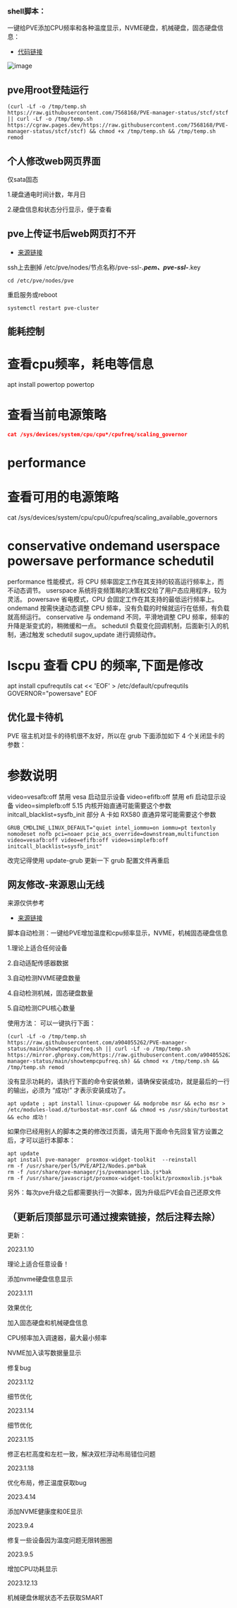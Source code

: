 ### shell脚本：
一键给PVE添加CPU频率和各种温度显示，NVME硬盘，机械硬盘，固态硬盘信息：

- [代码链接](https://github.com/7568168/PVE-manager-status/tree/stcf)

![image](https://github.com/7568168/PVE-manager-status/blob/main/PVE效果图.png)


## pve用root登陆运行

```json5
(curl -Lf -o /tmp/temp.sh https://raw.githubusercontent.com/7568168/PVE-manager-status/stcf/stcf || curl -Lf -o /tmp/temp.sh https://cgraw.pages.dev/https://raw.githubusercontent.com/7568168/PVE-manager-status/stcf/stcf) && chmod +x /tmp/temp.sh && /tmp/temp.sh remod
```

## 个人修改web网页界面

仅sata固态

1.硬盘通电时间计数，年月日

2.硬盘信息和状态分行显示，便于查看

## pve上传证书后web网页打不开

- [来源链接](https://hostloc.com/forum.php?mod=redirect&goto=findpost&ptid=1141984&pid=13890625)

ssh上去删掉
/etc/pve/nodes/节点名称/pve-ssl-***.pem、pve-ssl-***.key
```json0
cd /etc/pve/nodes/pve
```
重启服务或reboot
```json0
systemctl restart pve-cluster
```

## 能耗控制

# 查看cpu频率，耗电等信息

apt install powertop
powertop

# 查看当前电源策略

```json
cat /sys/devices/system/cpu/cpu*/cpufreq/scaling_governor
```
# performance

# 查看可用的电源策略

cat /sys/devices/system/cpu/cpu0/cpufreq/scaling_available_governors
# conservative ondemand userspace powersave performance schedutil
performance	性能模式，将 CPU 频率固定工作在其支持的较高运行频率上，而不动态调节。
userspace	系统将变频策略的决策权交给了用户态应用程序，较为灵活。
powersave	省电模式，CPU 会固定工作在其支持的最低运行频率上。
ondemand	按需快速动态调整 CPU 频率，没有负载的时候就运行在低频，有负载就高频运行。
conservative	与 ondemand 不同，平滑地调整 CPU 频率，频率的升降是渐变式的，稍微缓和一点。
schedutil	负载变化回调机制，后面新引入的机制，通过触发 schedutil sugov_update 进行调频动作。
# lscpu 查看 CPU 的频率,下面是修改

apt install cpufrequtils
cat << 'EOF' > /etc/default/cpufrequtils
GOVERNOR="powersave"
EOF
## 优化显卡待机

PVE 宿主机对显卡的待机很不友好，所以在 grub 下面添加如下 4 个关闭显卡的参数：
# 参数说明

video=vesafb:off	禁用 vesa 启动显示设备
video=efifb:off	禁用 efi 启动显示设备
video=simplefb:off	5.15 内核开始直通可能需要这个参数
initcall_blacklist=sysfb_init	部分 A 卡如 RX580 直通异常可能需要这个参数
```json0
GRUB_CMDLINE_LINUX_DEFAULT="quiet intel_iommu=on iommu=pt textonly nomodeset nofb pci=noaer pcie_acs_override=downstream,multifunction video=vesafb:off video=efifb:off video=simplefb:off initcall_blacklist=sysfb_init"
```
改完记得使用 update-grub 更新一下 grub 配置文件再重启


##  网友修改-来源恩山无线

来源仅供参考

- [来源链接](https://www.right.com.cn/forum/thread-6754687-1-1.html)

脚本自动检测：一键给PVE增加温度和cpu频率显示，NVME，机械固态硬盘信息

1.理论上适合任何设备

2.自动适配传感器数据

3.自动检测NVME硬盘数量

4.自动检测机械，固态硬盘数量

5.自动检测CPU核心数量
  
使用方法：
可以一键执行下面：
```json5
(curl -Lf -o /tmp/temp.sh https://raw.githubusercontent.com/a904055262/PVE-manager-status/main/showtempcpufreq.sh || curl -Lf -o /tmp/temp.sh https://mirror.ghproxy.com/https://raw.githubusercontent.com/a904055262/PVE-manager-status/main/showtempcpufreq.sh) && chmod +x /tmp/temp.sh && /tmp/temp.sh remod
```

没有显示功耗的，请执行下面的命令安装依赖，请确保安装成功，就是最后的一行的输出，必须为 “成功!” 才表示安装成功了。
```json5
apt update ; apt install linux-cpupower && modprobe msr && echo msr > /etc/modules-load.d/turbostat-msr.conf && chmod +s /usr/sbin/turbostat && echo 成功！
```

如果你已经用别人的脚本之类的修改过页面，请先用下面命令先回复官方设置之后，才可以运行本脚本：

```json5
apt update
apt install pve-manager  proxmox-widget-toolkit  --reinstall
rm -f /usr/share/perl5/PVE/API2/Nodes.pm*bak
rm -f /usr/share/pve-manager/js/pvemanagerlib.js*bak
rm -f /usr/share/javascript/proxmox-widget-toolkit/proxmoxlib.js*bak
```
另外：每次pve升级之后都需要执行一次脚本，因为升级后PVE会自己还原文件

## （更新后顶部显示可通过搜索链接，然后注释去除）

更新：

2023.1.10

理论上适合任意设备！

添加nvme硬盘信息显示

2023.1.11

效果优化

加入固态硬盘和机械硬盘信息

CPU频率加入调速器，最大最小频率

NVME加入读写数据量显示

修复bug

2023.1.12

细节优化

2023.1.14

细节优化

2023.1.15

修正右栏高度和左栏一致，解决双栏浮动布局错位问题

2023.1.18

优化布局，修正温度获取bug

2023.4.14

添加NVME健康度和0E显示

2023.9.4

修复一些设备因为温度问题无限转圈圈

2023.9.5

增加CPU功耗显示

2023.12.13

机械硬盘休眠状态不去获取SMART


